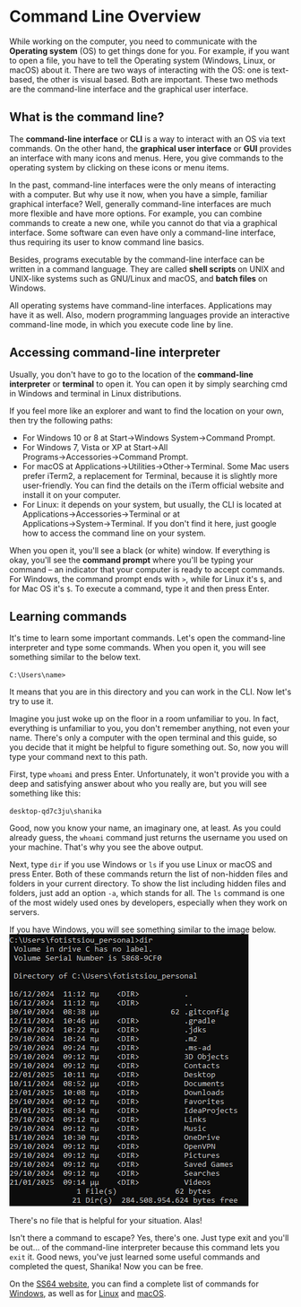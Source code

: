 # Command Line Overview

While working on the computer, you need to communicate with the **Operating system** (OS) to get things done for you. For 
example, if you want to open a file, you have to tell the Operating system (Windows, Linux, or macOS) about it. There 
are two ways of interacting with the OS: one is text-based, the other is visual based. Both are important. These two 
methods are the command-line interface and the graphical user interface.

## What is the command line?

The **command-line interface** or **CLI** is a way to interact with an OS via text commands. On the other hand, the
**graphical user interface** or **GUI** provides an interface with many icons and menus. Here, you give commands to the operating 
system by clicking on these icons or menu items.

In the past, command-line interfaces were the only means of interacting with a computer. But why use it now, when you 
have a simple, familiar graphical interface? Well, generally command-line interfaces are much more flexible and have 
more options. For example, you can combine commands to create a new one, while you cannot do that via a graphical 
interface. Some software can even have only a command-line interface, thus requiring its user to know command line 
basics.

Besides, programs executable by the command-line interface can be written in a command language. They are called **shell 
scripts** on UNIX and UNIX-like systems such as GNU/Linux and macOS, and **batch files** on Windows.

All operating systems have command-line interfaces. Applications may have it as well. Also, modern programming languages 
provide an interactive command-line mode, in which you execute code line by line.

## Accessing command-line interpreter

Usually, you don't have to go to the location of the **command-line interpreter** or **terminal** to open it. You can open it by 
simply searching cmd in Windows and terminal in Linux distributions.

If you feel more like an explorer and want to find the location on your own, then try the following paths:
- For Windows 10 or 8 at Start→Windows System→Command Prompt.
- For Windows 7, Vista or XP at Start→All Programs→Accessories→Command Prompt.
- For macOS at Applications→Utilities→Other→Terminal. Some Mac users prefer iTerm2, a replacement for Terminal, because 
  it is slightly more user-friendly. You can find the details on the iTerm official website and install it on your computer.
- For Linux: it depends on your system, but usually, the CLI is located at Applications→Accessories→Terminal or at 
  Applications→System→Terminal. If you don't find it here, just google how to access the command line on your system.

When you open it, you'll see a black (or white) window. If everything is okay, you'll see the **command prompt** where 
you'll be typing your command – an indicator that your computer is ready to accept commands. For Windows, the command 
prompt ends with `>`, while for Linux it's `$`, and for Mac OS it's `$`. To execute a command, type it and then press Enter.

## Learning commands

It's time to learn some important commands. Let's open the command-line interpreter and type some commands. When you open 
it, you will see something similar to the below text.

`C:\Users\name>`

It means that you are in this directory and you can work in the CLI. Now let's try to use it.

Imagine you just woke up on the floor in a room unfamiliar to you. In fact, everything is unfamiliar to you, you don't 
remember anything, not even your name. There's only a computer with the open terminal and this guide, so you decide that 
it might be helpful to figure something out. So, now you will type your command next to this path.

First, type `whoami` and press Enter. Unfortunately, it won't provide you with a deep and satisfying answer about who you 
really are, but you will see something like this:

`desktop-qd7c3ju\shanika`

Good, now you know your name, an imaginary one, at least. As you could already guess, the `whoami` command just returns 
the username you used on your machine. That's why you see the above output.

Next, type `dir` if you use Windows or `ls` if you use Linux or macOS and press Enter. Both of these commands return the 
list of non-hidden files and folders in your current directory. To show the list including hidden files and folders, 
just add an option `-a`, which stands for all. The `ls` command is one of the most widely used ones by developers, especially 
when they work on servers.

If you have Windows, you will see something similar to the image below.
![cli_dir.png](images/cli_dir.png)

There's no file that is helpful for your situation. Alas!

Isn't there a command to escape? Yes, there's one. Just type exit and you'll be out... of the command-line interpreter 
because this command lets you `exit` it. Good news, you've just learned some useful commands and completed the quest, 
Shanika! Now you can be free.

On the [SS64 website](https://ss64.com/), you can find a complete list of commands for [Windows](https://ss64.com/nt/), 
as well as for [Linux](https://ss64.com/bash/) and [macOS](https://ss64.com/mac/).